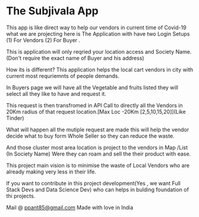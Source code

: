 # The Subjivala App
This app is like direct way to help our vendors in current time of Covid-19 what we are projecting here is 
The Application with have two Login Setups (1) For Vendors (2) For Buyer .

This is application will only reqried your location access and Society Name.(Don't require the exact name of Buyer and his address)

How its is different?
This application helps the local cart vendors in city with current most requriemnts of people demands.

In Buyers page we will have all the Vegetable and fruits listed they will select all they like to have and request it.

This request is then transfromed in API Call to directly all the Vendors in 20Km radius of that request location.[Max Loc -20Km [2,5,10,15,20]](Like Tinder)

What will happen all the mutiple request are made this will help the vendor decide what to buy form Whole Seller so they can reduce the waste.

And those cluster most area location is project to the vendors in Map /List (In Society Name) Were they can roam and sell the their product with ease.

This project main vision is to minimise the waste of Local Vendors who are already making very less in their life. 

If you want to contribute in this project development(Yes , we want Full Stack Devs and Data Science Dev) who can helps in bulding foundation of thi projects.

Mail @ ppant85@gmail.com
Made with love in India 
